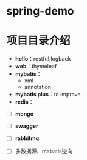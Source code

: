 # spring-demo

# 项目目录介绍
- **hello**：restful,logback
- **web**：thymeleaf
- **mybatis**：
  - xml
  - annotation
- **mybatis plus**：to improve
- **redis**：




* [ ] **mongo**
* [ ] **swagger**
* [ ] **rabbitmq**
* [ ] 多数据源，mabatis逆向


